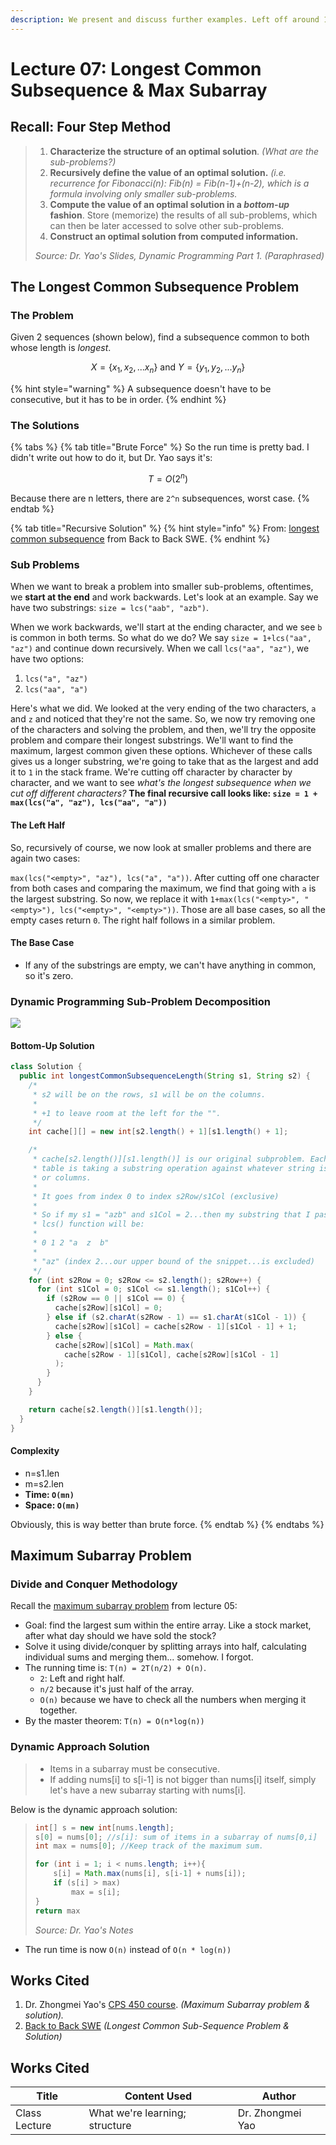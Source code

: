 ```yaml
---
description: We present and discuss further examples. Left off around 14:08.
---
```


# Lecture 07: Longest Common Subsequence & Max Subarray

## Recall: Four Step Method

> 1. **Characterize the structure of an optimal solution**. _(What are the sub-problems?)_
> 2. **Recursively define the value of an optimal solution.** _(i.e. recurrence for Fibonacci(n): Fib(n) = Fib(n-1)+(n-2), which is a formula involving only smaller sub-problems._
> 3. **Compute the value of an optimal solution in a **_**bottom-up**_** fashion**. Store (memorize) the results of all sub-problems, which can then be later accessed to solve other sub-problems.
> 4. **Construct an optimal solution from computed information.**
>
> _Source: Dr. Yao's Slides, Dynamic Programming Part 1. (Paraphrased)_

## The Longest Common Subsequence Problem

### The Problem

Given 2 sequences (shown below), find a subsequence common to both whose length is _longest_.

$$
X=\{x_1, x_2, ... x_n\} \text{ and } Y=\{y_1, y_2, ... y_n\}
$$

{% hint style="warning" %}
A subsequence doesn't have to be consecutive, but it has to be in order.
{% endhint %}

### The Solutions

{% tabs %}
{% tab title="Brute Force" %}
So the run time is pretty bad. I didn't write out how to do it, but Dr. Yao says it's:



$$
T=O(2^n)
$$

Because there are n letters, there are `2^n` subsequences, worst case.&#x20;
{% endtab %}

{% tab title="Recursive Solution" %}
{% hint style="info" %}
From: [longest common subsequence](https://www.youtube.com/watch?v=ASoaQq66foQ) from Back to Back SWE.
{% endhint %}

### Sub Problems

When we want to break a problem into smaller sub-problems, oftentimes, we **start at the end** and work backwards. Let's look at an example. Say we have two substrings: `size = lcs("aab", "azb")`.

When we work backwards, we'll start at the ending character, and we see `b` is common in both terms. So what do we do? We say `size = 1+lcs("aa", "az")` and continue down recursively. When we call `lcs("aa", "az")`, we have two options:

1. `lcs("a", "az")`
2. `lcs("aa", "a")`

Here's what we did. We looked at the very ending of the two characters, `a` and `z` and noticed that they're not the same. So, we now try removing one of the characters and solving the problem, and then, we'll try the opposite problem and compare their longest substrings. We'll want to find the maximum, largest common given these options. Whichever of these calls gives us a longer substring, we're going to take that as the largest and add it to `1` in the stack frame. We're cutting off character by character by character, and we want to see _what's the longest subsequence when we cut off different characters?_ **The final recursive call looks like: `size = 1 + max(lcs("a", "az"), lcs("aa", "a"))`**

#### The Left Half

So, recursively of course, we now look at smaller problems and there are again two cases:

`max(lcs("<empty>", "az"), lcs("a", "a"))`. After cutting off one character from both cases and comparing the maximum, we find that going with `a` is the largest substring. So now, we replace it with `1+max(lcs("<empty>", "<empty>"), lcs("<empty>", "<empty>"))`. Those are all base cases, so all the empty cases return `0`. The right half follows in a similar problem.

#### The Base Case

* If any of the substrings are empty, we can't have anything in common, so it's zero.&#x20;

### Dynamic Programming Sub-Problem Decomposition

![](../../../.gitbook/assets/dynamic-programming-sub-problem-subsequence-decomposition.jpeg)

#### Bottom-Up Solution

```java
class Solution {
  public int longestCommonSubsequenceLength(String s1, String s2) {
    /*
     * s2 will be on the rows, s1 will be on the columns.
     * 
     * +1 to leave room at the left for the "".
     */
    int cache[][] = new int[s2.length() + 1][s1.length() + 1];

    /*
     * cache[s2.length()][s1.length()] is our original subproblem. Each entry in the
     * table is taking a substring operation against whatever string is on the rows
     * or columns.
     * 
     * It goes from index 0 to index s2Row/s1Col (exclusive)
     * 
     * So if my s1 = "azb" and s1Col = 2...then my substring that I pass to the
     * lcs() function will be:
     * 
     * 0 1 2 "a  z  b"
     * 
     * "az" (index 2...our upper bound of the snippet...is excluded)
     */
    for (int s2Row = 0; s2Row <= s2.length(); s2Row++) {
      for (int s1Col = 0; s1Col <= s1.length(); s1Col++) {
        if (s2Row == 0 || s1Col == 0) {
          cache[s2Row][s1Col] = 0;
        } else if (s2.charAt(s2Row - 1) == s1.charAt(s1Col - 1)) {
          cache[s2Row][s1Col] = cache[s2Row - 1][s1Col - 1] + 1;
        } else {
          cache[s2Row][s1Col] = Math.max(
            cache[s2Row - 1][s1Col], cache[s2Row][s1Col - 1]
          );
        }
      }
    }

    return cache[s2.length()][s1.length()];
  }
}
```

#### Complexity

* n=s1.len
* m=s2.len
* **Time: `O(mn)`**
* **Space: `O(mn)`**

Obviously, this is way better than brute force.
{% endtab %}
{% endtabs %}

## Maximum Subarray Problem

### Divide and Conquer Methodology

Recall the [maximum subarray problem](../divide-and-conquer/lecture-05-divide-and-conquer-analysis.md#maximum-contiguous-subarray-problem) from lecture 05:

* Goal: find the largest sum within the entire array. Like a stock market, after what day should we have sold the stock?
* Solve it using divide/conquer by splitting arrays into half, calculating individual sums and merging them... somehow. I forgot.
* The running time is: `T(n) = 2T(n/2) + O(n)`.
  * `2`: Left and right half.
  * `n/2` because it's just half of the array.
  * `O(n)` because we have to check all the numbers when merging it together.
* By the master theorem: `T(n) = O(n*log(n))`

### Dynamic Approach Solution

> * Items in a subarray must be consecutive.
> * If adding nums\[i] to s\[i-1] is not bigger than nums\[i] itself, simply let's have a new subarray starting with nums\[i].

Below is the dynamic approach solution:

> ```java
> int[] s = new int[nums.length];
> s[0] = nums[0]; //s[i]: sum of items in a subarray of nums[0,i]
> int max = nums[0]; //Keep track of the maximum sum.
>
> for (int i = 1; i < nums.length; i++){
>     s[i] = Math.max(nums[i], s[i-1] + nums[i]);
>     if (s[i] > max)
>         max = s[i];
> }
> return max
> ```
>
> _Source: Dr. Yao's Notes_

* The run time is now `O(n)` instead of `O(n * log(n))`

## Works Cited

1. Dr. Zhongmei Yao's [CPS 450 course](http://academic.udayton.edu/zhongmeiyao/450592.html). _(Maximum Subarray problem & solution)._
2. [Back to Back SWE](https://backtobackswe.com/platform/content/quicksort/code) _(Longest Common Sub-Sequence Problem & Solution)_



## Works Cited

| Title         | Content Used                   | Author           |
| ------------- | ------------------------------ | ---------------- |
| Class Lecture | What we're learning; structure | Dr. Zhongmei Yao |







